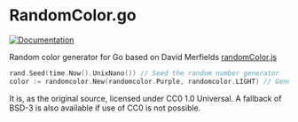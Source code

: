 RandomColor.go
==============

[![Documentation](http://img.shields.io/badge/documentation-GoDoc-blue.svg?style=flat)](http://godoc.org/github.com/hansrodtang/randomcolor)

Random color generator for Go based on David Merfields [randomColor.js](http://llllll.li/randomColor/)

```go
rand.Seed(time.Now().UnixNano()) // Seed the random number generator
color := randomcolor.New(randomcolor.Purple, randomcolor.LIGHT) // Generate a random light purple color
```

It is, as the original source, licensed under CC0 1.0 Universal.
A fallback of BSD-3 is also available if use of CC0 is not possible.
